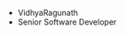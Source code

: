 - VidhyaRagunath
- Senior Software Developer



<!---
VidhyaRagunath/VidhyaRagunath is a ✨ special ✨ repository because its `README.md` (this file) appears on your GitHub profile.
You can click the Preview link to take a look at your changes.
--->
